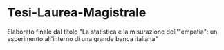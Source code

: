 # Tesi-Laurea-Magistrale
Elaborato finale dal titolo "La statistica e la misurazione dell'"empatia": un esperimento all'interno di una grande banca italiana"
